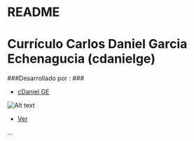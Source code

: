 # README #

# Currículo  Carlos Daniel Garcia Echenagucia (cdanielge)



###Desarrollado por : ###
* [cDaniel GE](https://github.com/cdanielge)

![Alt text](https://avatars0.githubusercontent.com/u/8324782?v=3&u=86621fcce09d699436004e6b1542f2b1e3c117f0&s=400)

* [Ver](https://cdanielge.github.io/curriculo_cdanielge/)

...

